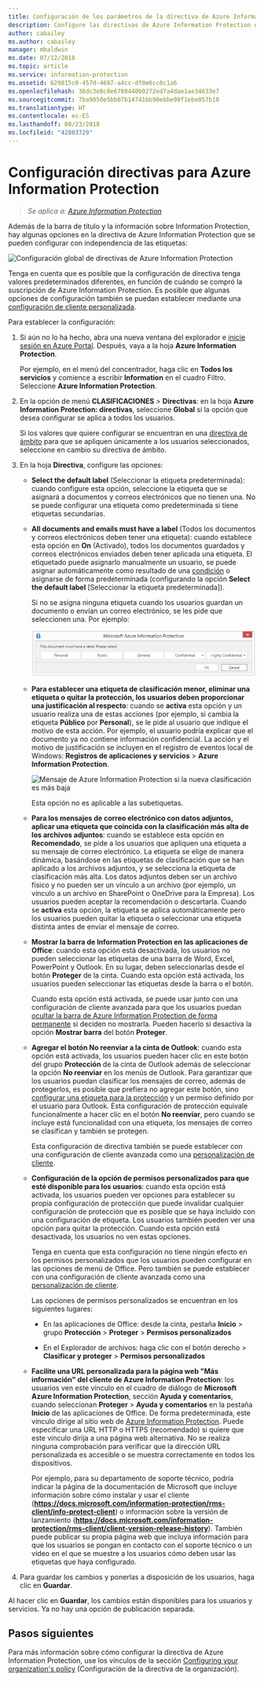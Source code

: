 ```yaml
---
title: Configuración de los parámetros de la directiva de Azure Information Protection
description: Configure las directivas de Azure Information Protection que se aplica a todos los usuarios y todos los dispositivos.
author: cabailey
ms.author: cabailey
manager: mbaldwin
ms.date: 07/12/2018
ms.topic: article
ms.service: information-protection
ms.assetid: 629815c0-457d-4697-a4cc-df0e6cc0c1a6
ms.openlocfilehash: 36dc3e0c8e6780440b0272ed7a4dae1ae34633e7
ms.sourcegitcommit: 7ba9850e5bb07b14741bb90ebbe98f1ebe057b10
ms.translationtype: HT
ms.contentlocale: es-ES
ms.lasthandoff: 08/23/2018
ms.locfileid: "42803729"
---
```

# <a name="how-to-configure-the-policy-settings-for-azure-information-protection"></a>Configuración directivas para Azure Information Protection

>*Se aplica a: [Azure Information Protection](https://azure.microsoft.com/pricing/details/information-protection)*

Además de la barra de título y la información sobre Information Protection, hay algunas opciones en la directiva de Azure Information Protection que se pueden configurar con independencia de las etiquetas:

![Configuración global de directivas de Azure Information Protection](./media/info-protect-policy-default-settingsv3.png)

Tenga en cuenta que es posible que la configuración de directiva tenga valores predeterminados diferentes, en función de cuándo se compró la suscripción de Azure Information Protection. Es posible que algunas opciones de configuración también se puedan establecer mediante una [configuración de cliente personalizada](./rms-client/client-admin-guide-customizations.md).

Para establecer la configuración:

1. Si aún no lo ha hecho, abra una nueva ventana del explorador e [inicie sesión en Azure Portal](configure-policy.md#signing-in-to-the-azure-portal). Después, vaya a la hoja **Azure Information Protection**.
    
    Por ejemplo, en el menú del concentrador, haga clic en **Todos los servicios** y comience a escribir **Information** en el cuadro Filtro. Seleccione **Azure Information Protection**.

2. En la opción de menú **CLASIFICACIONES** > **Directivas**: en la hoja **Azure Information Protection: directivas**, seleccione **Global** si la opción que desea configurar se aplica a todos los usuarios.
    
    Si los valores que quiere configurar se encuentran en una [directiva de ámbito](configure-policy-scope.md) para que se apliquen únicamente a los usuarios seleccionados, seleccione en cambio su directiva de ámbito.

3. En la hoja **Directiva**, configure las opciones:
    
    - **Select the default label** (Seleccionar la etiqueta predeterminada): cuando configure esta opción, seleccione la etiqueta que se asignará a documentos y correos electrónicos que no tienen una. No se puede configurar una etiqueta como predeterminada si tiene etiquetas secundarias. 
    
    - **All documents and emails must have a label** (Todos los documentos y correos electrónicos deben tener una etiqueta): cuando establece esta opción en **On** (Activado), todos los documentos guardados y correos electrónicos enviados deben tener aplicada una etiqueta. El etiquetado puede asignarlo manualmente un usuario, se puede asignar automáticamente como resultado de una [condición](configure-policy-classification.md) o asignarse de forma predeterminada (configurando la opción **Select the default label** [Seleccionar la etiqueta predeterminada]).
        
        Si no se asigna ninguna etiqueta cuando los usuarios guardan un documento o envían un correo electrónico, se les pide que seleccionen una. Por ejemplo:
        
        ![Aviso de Azure Information Protection si se aplica el etiquetado](./media/info-protect-enforce-labelv2.png)
        
    - **Para establecer una etiqueta de clasificación menor, eliminar una etiqueta o quitar la protección, los usuarios deben proporcionar una justificación al respecto**: cuando se **activa** esta opción y un usuario realiza una de estas acciones (por ejemplo, si cambia la etiqueta **Público** por **Personal**), se le pide al usuario que indique el motivo de esta acción. Por ejemplo, el usuario podría explicar que el documento ya no contiene información confidencial. La acción y el motivo de justificación se incluyen en el registro de eventos local de Windows: **Registros de aplicaciones y servicios** > **Azure Information Protection**.  
        
        ![Mensaje de Azure Information Protection si la nueva clasificación es más baja](./media/info-protect-lower-justification.png)
        
        Esta opción no es aplicable a las subetiquetas.
        
    - **Para los mensajes de correo electrónico con datos adjuntos, aplicar una etiqueta que coincida con la clasificación más alta de los archivos adjuntos**: cuando se establece esta opción en **Recomendado**, se pide a los usuarios que apliquen una etiqueta a su mensaje de correo electrónico. La etiqueta se elige de manera dinámica, basándose en las etiquetas de clasificación que se han aplicado a los archivos adjuntos, y se selecciona la etiqueta de clasificación más alta. Los datos adjuntos deben ser un archivo físico y no pueden ser un vínculo a un archivo (por ejemplo, un vínculo a un archivo en SharePoint o OneDrive para la Empresa). Los usuarios pueden aceptar la recomendación o descartarla. Cuando se **activa** esta opción, la etiqueta se aplica automáticamente pero los usuarios pueden quitar la etiqueta o seleccionar una etiqueta distinta antes de enviar el mensaje de correo.  
    
    - **Mostrar la barra de Information Protection en las aplicaciones de Office**: cuando esta opción está desactivada, los usuarios no pueden seleccionar las etiquetas de una barra de Word, Excel, PowerPoint y Outlook. En su lugar, deben seleccionarlas desde el botón **Proteger** de la cinta. Cuando esta opción está activada, los usuarios pueden seleccionar las etiquetas desde la barra o el botón.
        
        Cuando esta opción está activada, se puede usar junto con una configuración de cliente avanzada para que los usuarios puedan [ocultar la barra de Azure Information Protection de forma permanente](./rms-client/client-admin-guide-customizations.md#permanently-hide-the-azure-information-protection-bar) si deciden no mostrarla. Pueden hacerlo si desactiva la opción **Mostrar barra** del botón **Proteger**.
    
    - **Agregar el botón No reenviar a la cinta de Outlook**: cuando esta opción está activada, los usuarios pueden hacer clic en este botón del grupo **Protección** de la cinta de Outlook además de seleccionar la opción **No reenviar** en los menús de Outlook. Para garantizar que los usuarios puedan clasificar los mensajes de correo, además de protegerlos, es posible que prefiera no agregar este botón, sino [configurar una etiqueta para la protección](configure-policy-protection.md) y un permiso definido por el usuario para Outlook. Esta configuración de protección equivale funcionalmente a hacer clic en el botón **No reenviar**, pero cuando se incluye está funcionalidad con una etiqueta, los mensajes de correo se clasifican y también se protegen.
    
        Esta configuración de directiva también se puede establecer con una configuración de cliente avanzada como una [personalización de cliente](./rms-client/client-admin-guide-customizations.md#hide-or-show-the-do-not-forward-button-in-outlook).
    
    - **Configuración de la opción de permisos personalizados para que esté disponible para los usuarios**: cuando esta opción está activada, los usuarios pueden ver opciones para establecer su propia configuración de protección que puede invalidar cualquier configuración de protección que es posible que se haya incluido con una configuración de etiqueta. Los usuarios también pueden ver una opción para quitar la protección. Cuando esta opción está desactivada, los usuarios no ven estas opciones.
        
        Tenga en cuenta que esta configuración no tiene ningún efecto en los permisos personalizados que los usuarios pueden configurar en las opciones de menú de Office. Pero también se puede establecer con una configuración de cliente avanzada como una [personalización de cliente](./rms-client/client-admin-guide-customizations.md#make-the-custom-permissions-options-available-or-unavailable-to-users).
        
        Las opciones de permisos personalizados se encuentran en los siguientes lugares:
        
        - En las aplicaciones de Office: desde la cinta, pestaña **Inicio** > grupo **Protección** > **Proteger** > **Permisos personalizados**
        
        - En el Explorador de archivos: haga clic con el botón derecho > **Clasificar y proteger** > **Permisos personalizados**
    
    - **Facilite una URL personalizada para la página web "Más información" del cliente de Azure Information Protection**: los usuarios ven este vínculo en el cuadro de diálogo de **Microsoft Azure Information Protection**, sección **Ayuda y comentarios**, cuando seleccionan **Proteger** > **Ayuda y comentarios** en la pestaña **Inicio** de las aplicaciones de Office. De forma predeterminada, este vínculo dirige al sitio web de [Azure Information Protection](https://www.microsoft.com/cloud-platform/azure-information-protection). Puede especificar una URL HTTP o HTTPS (recomendado) si quiere que este vínculo dirija a una página web alternativa. No se realiza ninguna comprobación para verificar que la dirección URL personalizada es accesible o se muestra correctamente en todos los dispositivos.
        
        Por ejemplo, para su departamento de soporte técnico, podría indicar la página de la documentación de Microsoft que incluye información sobre cómo instalar y usar el cliente (**https://docs.microsoft.com/information-protection/rms-client/info-protect-client**) o información sobre la versión de lanzamiento (**https://docs.microsoft.com/information-protection/rms-client/client-version-release-history**). También puede publicar su propia página web que incluya información para que los usuarios se pongan en contacto con el soporte técnico o un vídeo en el que se muestre a los usuarios cómo deben usar las etiquetas que haya configurado.

3. Para guardar los cambios y ponerlas a disposición de los usuarios, haga clic en **Guardar**.

Al hacer clic en **Guardar**, los cambios están disponibles para los usuarios y servicios. Ya no hay una opción de publicación separada.

## <a name="next-steps"></a>Pasos siguientes

Para más información sobre cómo configurar la directiva de Azure Information Protection, use los vínculos de la sección [Configuring your organization's policy](configure-policy.md#configuring-your-organizations-policy) (Configuración de la directiva de la organización).  


